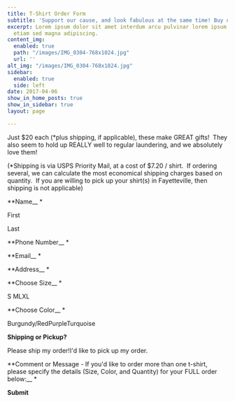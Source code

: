```yaml
---
title: T-Shirt Order Form
subtitle: 'Support our cause, and look fabulous at the same time! Buy one of our t-shirts. '
excerpt: Lorem ipsum dolor sit amet interdum arcu pulvinar lorem ipsum sed feugiat
  etiam sed magna adipiscing.
content_img:
  enabled: true
  path: "/images/IMG_0304-768x1024.jpg"
  url: ''
alt_img: "/images/IMG_0304-768x1024.jpg"
sidebar:
  enabled: true
  side: left
date: 2017-04-06
show_in_home_posts: true
show_in_sidebar: true
layout: page

---
```

Just $20 each (*plus shipping, if applicable), these make GREAT gifts! &nbsp;They also seem to hold up REALLY well to regular laundering, and we absolutely love them!

(*Shipping is via USPS Priority Mail, at a cost of $7.20 / shirt. &nbsp;If ordering several, we can calculate the most economical shipping charges based on quantity. &nbsp;If you are willing to pick up your shirt(s) in Fayetteville, then shipping is not applicable)

**Name__ *

First

Last

**Phone Number__ *

**Email__ *

**Address__ *

**Choose Size__ *

S MLXL

**Choose Color__ *

Burgundy/RedPurpleTurquoise

**Shipping or Pickup?**

Please ship my order!I'd like to pick up my order.

**Comment or Message - If you'd like to order more than one t-shirt, please specify the details (Size, Color, and Quantity) for your FULL order below:__ *

**Submit**